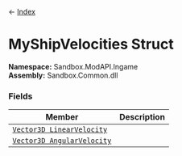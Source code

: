 ← [Index](index)
# MyShipVelocities Struct
**Namespace:** Sandbox.ModAPI.Ingame  
**Assembly:** Sandbox.Common.dll  
### Fields
|Member|Description|
|---|---|
|[`Vector3D LinearVelocity`](Sandbox.ModAPI.Ingame.LinearVelocity)||
|[`Vector3D AngularVelocity`](Sandbox.ModAPI.Ingame.AngularVelocity)||
